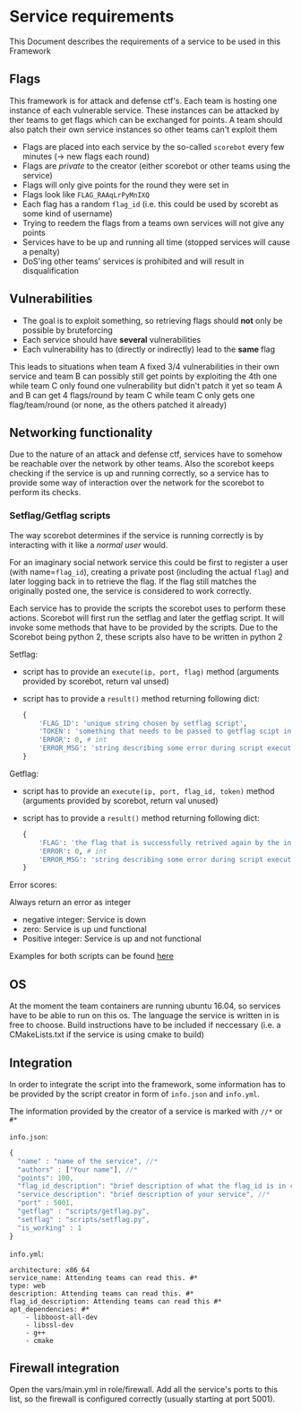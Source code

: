 # Service requirements

This Document describes the requirements of a service to be used in this Framework

## Flags

This framework is for attack and defense ctf's. Each team is hosting one instance of each vulnerable service. These instances can be attacked by ther teams to get flags which can be exchanged for points. A team should also patch their own service instances so other teams can't exploit them

- Flags are placed into each service by the so-called `scorebot` every few minutes (-> new flags each round)
- Flags are *private* to the creator (either scorebot or other teams using the service)
- Flags will only give points for the round they were set in
- Flags look like `FLAG_RAAqLrPyMnIXQ`
- Each flag has a random `flag_id` (i.e. this could be used by scorebt as some kind of username)
- Trying to reedem the flags from a teams own services will not give any points
- Services have to be up and running all time (stopped services will cause a penalty)
- DoS'ing other teams' services is prohibited and will result in disqualification

## Vulnerabilities

- The goal is to exploit something, so retrieving flags should __not__ only be possible by bruteforcing
- Each service should have __several__ vulnerabilities
- Each vulnerability has to (directly or indirectly) lead to the __same__ flag

This leads to situations when team A fixed 3/4 vulnerabilities in their own service and team B can possibly still get points by exploiting the 4th one while team C only found one vulnerability but didn't patch it yet so team A and B can get 4 flags/round by team C while team C only gets one flag/team/round (or none, as the others patched it already)

## Networking functionality

Due to the nature of an attack and defense ctf, services have to somehow be reachable over the network by other teams. Also the scorebot keeps checking if the service is up and running correctly, so a service has to provide some way of interaction over the network for the scorebot to perform its checks.

### Setflag/Getflag scripts

The way scorebot determines if the service is running correctly is by interacting with it like a *normal user* would.

For an imaginary social network service this could be first to register a user (with name=`flag_id`), creating a private post (including the actual `flag`) and later logging back in to retrieve the flag. If the flag still matches the originally posted one, the service is considered to work correctly.

Each service has to provide the scripts the scorebot uses to perform these actions. Scorebot will first run the setflag and later the getflag script. It will invoke some methods that have to be provided by the scripts.
Due to the Scorebot being python 2, these scripts also have to be written in python 2

Setflag:

- script has to provide an `execute(ip, port, flag)` method (arguments provided by scorebot, return val unsed)
- script has to provide a `result()` method returning following dict:

    ```python
    {
        'FLAG_ID': 'unique string chosen by setflag script',  
        'TOKEN': 'something that needs to be passed to getflag scipt in order for it to work (type does not matter)',
        'ERROR': 0, # int
        'ERROR_MSG': 'string describing some error during script execution (may be empty)'
    }
    ```

Getflag:

- script has to provide an `execute(ip, port, flag_id, token)` method (arguments provided by scorebot, return val unused)
- script has to provide a `result()` method returning following dict:

    ```python
    {
        'FLAG': 'the flag that is successfully retrived again by the interaction between script and service',
        'ERROR': 0, # int
        'ERROR_MSG': 'string describing some error during script execution (may be empty)'
    }
    ```

Error scores:

Always return an error as integer

- negative integer: Service is down
- zero: Service is up und functional
- Positive integer: Service is up and not functional

Examples for both scripts can be found [here](https://github.com/hsasctf/lxctf/blob/master/services/2019/logserver/scripts/)

## OS

At the moment the team containers are running ubuntu 16.04, so services have to be able to run on this os. The language the service is written in is free to choose. Build instructions have to be included if neccessary (i.e. a CMakeLists.txt if the service is using cmake to build)

## Integration

In order to integrate the script into the framework, some information has to be provided by the script creator in form of `info.json` and `info.yml`.

The information provided by the creator of a service is marked with `//*` or `#*`

`info.json`:

```JavaScript
{
  "name" : "name of the service", //*
  "authors" : ["Your name"], //*
  "points": 100, 
  "flag_id_description": "brief description of what the flag_id is in context of the service (i.e. username)", //*
  "service_description": "brief description of your service", //*
  "port" : 5001,
  "getflag" : "scripts/getflag.py",
  "setflag" : "scripts/setflag.py",
  "is_working" : 1
}
```

`info.yml`:

```YML
architecture: x86_64
service_name: Attending teams can read this. #*
type: web
description: Attending teams can read this. #*
flag_id_description: Attending teams can read this #*
apt_dependencies: #*
    - libboost-all-dev
    - libssl-dev
    - g++
    - cmake
```


## Firewall integration

Open the vars/main.yml in role/firewall.
Add all the service's ports to this list, so the firewall is configured correctly (usually starting at port 5001).